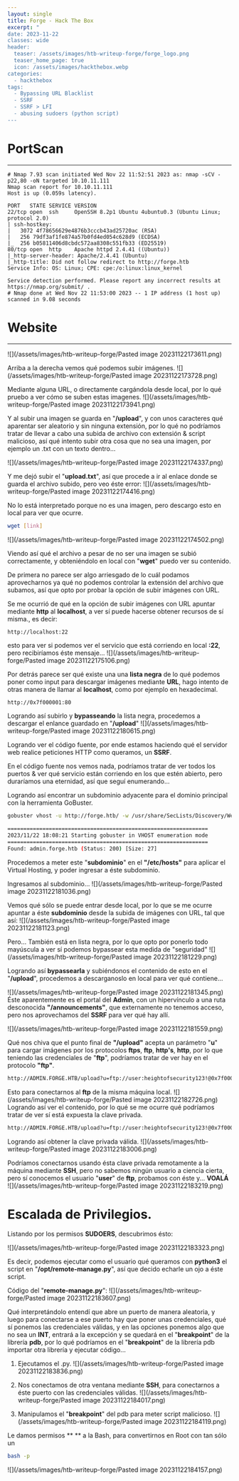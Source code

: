 ```yaml
---
layout: single
title: Forge - Hack The Box
excerpt: "
date: 2023-11-22
classes: wide
header:
  teaser: /assets/images/htb-writeup-forge/forge_logo.png
  teaser_home_page: true
  icon: /assets/images/hackthebox.webp
categories:
  - hackthebox
tags:
  - Bypassing URL Blacklist
  - SSRF 
  - SSRF > LFI
  - abusing sudoers (python script)
---
```


# PortScan
__________

```
# Nmap 7.93 scan initiated Wed Nov 22 11:52:51 2023 as: nmap -sCV -p22,80 -oN targeted 10.10.11.111
Nmap scan report for 10.10.11.111
Host is up (0.059s latency).

PORT   STATE SERVICE VERSION
22/tcp open  ssh     OpenSSH 8.2p1 Ubuntu 4ubuntu0.3 (Ubuntu Linux; protocol 2.0)
| ssh-hostkey: 
|   3072 4f78656629e4876b3cccb43ad25720ac (RSA)
|   256 79df3af1fe874a57b0fd4ed054c628d9 (ECDSA)
|_  256 b05811406d8cbdc572aa8308c551fb33 (ED25519)
80/tcp open  http    Apache httpd 2.4.41 ((Ubuntu))
|_http-server-header: Apache/2.4.41 (Ubuntu)
|_http-title: Did not follow redirect to http://forge.htb
Service Info: OS: Linux; CPE: cpe:/o:linux:linux_kernel

Service detection performed. Please report any incorrect results at https://nmap.org/submit/ .
# Nmap done at Wed Nov 22 11:53:00 2023 -- 1 IP address (1 host up) scanned in 9.08 seconds
```


# Website
_______
![](/assets/images/htb-writeup-forge/Pasted image 20231122173611.png)

Arriba a la derecha vemos qué podemos subir imágenes.
![](/assets/images/htb-writeup-forge/Pasted image 20231122173728.png)

Mediante alguna URL, o directamente cargándola desde local, por lo qué  pruebo a ver cómo se suben estas imagenes.
![](/assets/images/htb-writeup-forge/Pasted image 20231122173941.png)

Y al subir una imagen se guarda en "**/upload**", y con unos caracteres qué aparentar ser aleatorio y sin ninguna extensión, por lo qué no podríamos tratar de llevar a cabo una subida de archivo con extensión & script malicioso, así qué intento subir otra cosa que no sea una imagen, por ejemplo un .txt con un texto dentro...

![](/assets/images/htb-writeup-forge/Pasted image 20231122174337.png)

Y me dejó subir el "**upload.txt**", así que procede a ir al enlace donde se guarda el archivo subido, pero veo éste error:
![](/assets/images/htb-writeup-forge/Pasted image 20231122174416.png)

No lo está interpretado porque no es una imagen, pero descargo esto en local para ver que ocurre.
```bash
wget [link]
```

![](/assets/images/htb-writeup-forge/Pasted image 20231122174502.png)

Viendo así qué el archivo a pesar de no ser una imagen se subió correctamente, y obteniéndolo en local con "**wget**" puedo ver su contenido.

De primera no parece ser algo arriesgado de lo cuál podamos aprovecharnos ya qué no podemos controlar la extensión del archivo que subamos, así que opto por probar la opción de subir imágenes con URL.

Se me ocurrió de qué en la opción de subir imágenes con URL apuntar mediante **http** al **localhost**, a ver sí puede hacerse obtener recursos de sí misma., es decir:
```bash
http://localhost:22
```

esto para ver si podemos ver el servicio que está corriendo en local **:22**, pero recibiríamos éste mensaje...
![](/assets/images/htb-writeup-forge/Pasted image 20231122175106.png)

Por detrás parece ser qué existe una una **lista negra** de lo qué podemos poner como input para descargar imágenes mediante **URL**, hago intento de otras manera de llamar al **localhost**, como por ejemplo en hexadecimal.
```
http://0x7f000001:80
```

Logrando así subirlo y **bypasseando** la lista negra, procedemos a descargar el enlance guardado en "**/upload**"
![](/assets/images/htb-writeup-forge/Pasted image 20231122180615.png)

Logrando ver el código fuente, por ende estamos haciendo qué el servidor web realice peticiones HTTP como queramos, un **SSRF**.

En el código fuente nos vemos nada, podríamos tratar de ver todos los puertos & ver qué servicio están corriendo en los que estén abierto, pero duraríamos una eternidad, así que seguí enumerando...

Logrando así encontrar un subdominio adyacente para el dominio principal con la herramienta GoBuster.
```bash
gobuster vhost -u http://forge.htb/ -w /usr/share/SecLists/Discovery/Web-Content/directory-list-2.3-medium.txt -t 20 -k | grep -v "302"

===============================================================
2023/11/22 18:08:21 Starting gobuster in VHOST enumeration mode
===============================================================
Found: admin.forge.htb (Status: 200) [Size: 27] 

```

Procedemos a meter este "**subdominio**" en el **"/etc/hosts"** para aplicar el Virtual Hosting, y poder ingresar a éste subdominio.

Ingresamos al subdominio...
![](/assets/images/htb-writeup-forge/Pasted image 20231122181036.png)

Vemos qué sólo se puede entrar desde local, por lo que se me ocurre apuntar a éste **subdominio** desde la subida de imágenes con URL, tal que así:
![](/assets/images/htb-writeup-forge/Pasted image 20231122181123.png)

Pero... También está en lista negra, por lo que opto por ponerlo todo mayúscula a ver sí podemos bypassear esta medida de "seguridad"
![](/assets/images/htb-writeup-forge/Pasted image 20231122181229.png)

Logrando así **bypassearla** y subiéndonos el contenido de esto en el "**/upload**", procedemos a descarganoslo en local para ver qué contiene...

![](/assets/images/htb-writeup-forge/Pasted image 20231122181345.png)
Éste aparentemente es el portal del **Admin**, con un hipervínculo a una ruta desconocida **"/announcements"**, que externamente no tenemos acceso, pero nos aprovechamos del **SSRF** para ver qué hay allí.

![](/assets/images/htb-writeup-forge/Pasted image 20231122181559.png)

Qué nos chiva que el punto final de **"/upload"** acepta un parámetro "**u**" para cargar imágenes por los protocolos **ftps**, **ftp**, **http's**, **http**, por lo que teniendo las credenciales de "**ftp**", podríamos tratar de ver hay en el protocolo **"ftp"**.
```bash
http://ADMIN.FORGE.HTB/upload?u=ftp://user:heightofsecurity123!@0x7f000001
```

Esto para conectarnos al **ftp** de la misma máquina local.
![](/assets/images/htb-writeup-forge/Pasted image 20231122182726.png)
Logrando así ver el contenido, por lo qué se me ocurre qué podríamos tratar de ver sí está expuesta la clave privada.

```bash
http://ADMIN.FORGE.HTB/upload?u=ftp://user:heightofsecurity123!@0x7f000001/.ssh/id_rsa
```

Logrando así obtener la clave privada válida.
![](/assets/images/htb-writeup-forge/Pasted image 20231122183006.png)

Podríamos conectarnos usando ésta clave privada remotamente a la máquina mediante **SSH**, pero no sabemos ningún usuario a ciencia cierta, pero sí conocemos el usuario "**user**" de **ftp**, probamos con éste y... **VOALÁ**
![](/assets/images/htb-writeup-forge/Pasted image 20231122183219.png)
# Escalada de Privilegios.

Listando por los permisos **SUDOERS**, descubrimos ésto:

![](/assets/images/htb-writeup-forge/Pasted image 20231122183323.png)

Es decir, podemos ejecutar como el usuario qué queramos con **python3** el script en "**/opt/remote-manage.py**", así que decido echarle un ojo a éste script.

Código del "**remote-manage.py**":
![](/assets/images/htb-writeup-forge/Pasted image 20231122183607.png)

Qué interpretándolo entendí que abre un puerto de manera aleatoria, y luego para conectarse a ese puerto hay que poner unas credenciales, qué sí ponemos las credenciales válidas, y en las opciones ponemos algo que no sea un **INT**, entrará a la excepción y se quedará en el "**breakpoint**" de la librería **pdb**, por lo qué podríamos en el "**breakpoint**" de la librería pdb importar otra librería y ejecutar código...

1. Ejecutamos el .py.
![](/assets/images/htb-writeup-forge/Pasted image 20231122183836.png)

2. Nos conectamos de otra ventana mediante **SSH**, para conectarnos a éste puerto con las credenciales válidas.
![](/assets/images/htb-writeup-forge/Pasted image 20231122184017.png)

3. Manipulamos el "**breakpoint**" del pdb para meter script malicioso.
![](/assets/images/htb-writeup-forge/Pasted image 20231122184119.png)

Le damos permisos ** ** a la Bash, para convertirnos en Root con tan sólo un
```bash 
bash -p
```
![](/assets/images/htb-writeup-forge/Pasted image 20231122184157.png)
